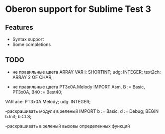 # Oberon support for Sublime Test 3

## Features

* Syntax support
* Some completions

## TODO

- не правильные цвета ARRAY
VAR
	i: SHORTINT; udg: INTEGER; text2ch: ARRAY 2 OF CHAR;
	
- не правильные цвета PT3x0A.Melody
IMPORT Asm, B := Basic, PT3x0A, B40 := Best40;

VAR
  ace: PT3x0A.Melody; udg: INTEGER;
	
-раскрашивать модули в зеленый
IMPORT b := Basic, d := Debug;
BEGIN
  b.Init; b.CLS;

-раскрашивать в зеленый вызовы определенных функций
